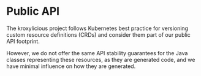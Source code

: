 # Public API

The kroxylicious project follows Kubernetes best practice for versioning custom resource definitions (CRDs) and consider them part of our public API footprint.

However, we do not offer the same API stability guarantees for the Java classes representing these resources, as they are generated code, and we have minimal influence on how they are generated. 
